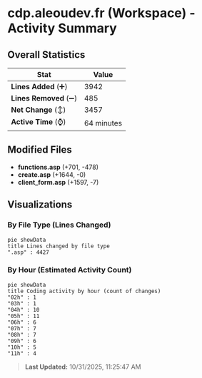 # cdp.aleoudev.fr (Workspace) - Activity Summary 

## Overall Statistics

| Stat                   | Value                                                             |
| ---------------------- | ----------------------------------------------------------------- |
| **Lines Added** (➕)   | 3942                                          |
| **Lines Removed** (➖) | 485                                        |
| **Net Change** (↕)    | 3457                |
| **Active Time** (⌚)   | 64 minutes |


## Modified Files
- **functions.asp** (+701, -478)
- **create.asp** (+1644, -0)
- **client_form.asp** (+1597, -7)

## Visualizations

### By File Type (Lines Changed)

```mermaid
pie showData
title Lines changed by file type
".asp" : 4427
```

### By Hour (Estimated Activity Count)

```mermaid
pie showData
title Coding activity by hour (count of changes)
"02h" : 1
"03h" : 1
"04h" : 10
"05h" : 11
"06h" : 6
"07h" : 7
"08h" : 7
"09h" : 6
"10h" : 5
"11h" : 4
```


> **Last Updated:** 10/31/2025, 11:25:47 AM